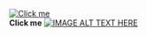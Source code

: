 [![Click me](https://raw.githubusercontent.com/daneden/animate.css/main/docs/assets/img/codepen.svg)](#)  
**Click me**
[![IMAGE ALT TEXT HERE](https://img.youtube.com/vi/yCL0T8FHRlA/0.jpg)](https://www.youtube.com/watch?v=yCL0T8FHRlA)
